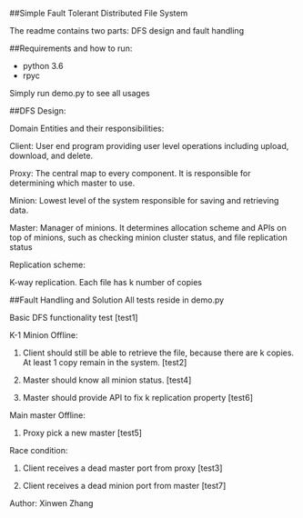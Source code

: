 ##Simple Fault Tolerant Distributed File System 

The readme contains two parts: DFS design and fault handling

##Requirements and how to run:
* python 3.6
* rpyc

Simply run demo.py to see all usages

##DFS Design:

Domain Entities and their responsibilities:

Client: User end program providing user level operations including upload, download, and delete.

Proxy: The central map to every component. It is responsible for determining which master to use.

Minion: Lowest level of the system responsible for saving and retrieving data.

Master: Manager of minions. It determines allocation scheme and APIs on top of minions, such as checking minion
        cluster status, and file replication status

Replication scheme:

K-way replication. Each file has k number of copies


##Fault Handling and Solution
All tests reside in demo.py

Basic DFS functionality test [test1]

K-1 Minion Offline:

1. Client should still be able to retrieve the file, because there are k copies. At least 1 copy remain in the system.
   [test2]
   
2. Master should know all minion status. [test4]

3. Master should provide API to fix k replication property [test6]

Main master Offline:
1. Proxy pick a new master [test5]

Race condition:
1. Client receives a dead master port from proxy [test3]

2. Client receives a dead minion port from master [test7]


Author: Xinwen Zhang